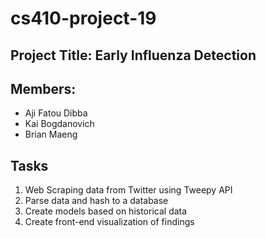 # cs410-project-19
## Project Title: Early Influenza Detection
## Members:
* Aji Fatou Dibba
* Kai Bogdanovich
* Brian Maeng

## Tasks
1. Web Scraping data from Twitter using Tweepy API
2. Parse data and hash to a database
3. Create models based on historical data  
4. Create front-end visualization of findings